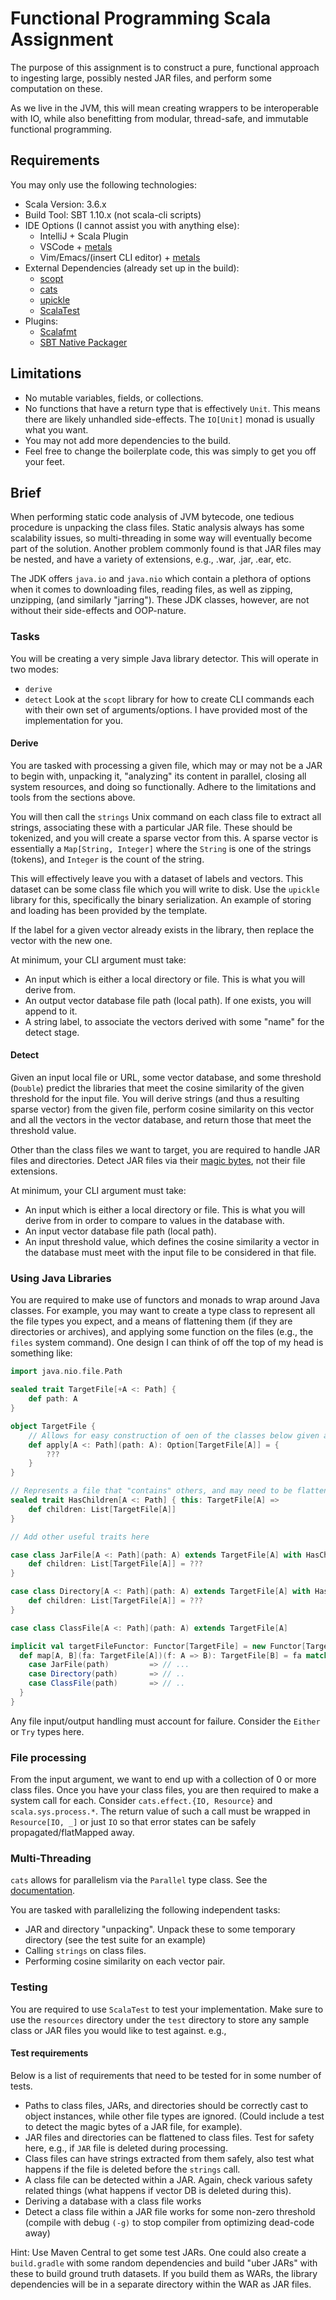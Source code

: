 # Functional Programming Scala Assignment

The purpose of this assignment is to construct a pure, functional approach to ingesting large, possibly nested JAR files, and perform some computation on these.

As we live in the JVM, this will mean creating wrappers to be interoperable with IO, while also benefitting from modular, thread-safe, and immutable functional programming.

## Requirements

You may only use the following technologies:

* Scala Version: 3.6.x
* Build Tool: SBT 1.10.x (not scala-cli scripts)
* IDE Options (I cannot assist you with anything else): 
  * IntelliJ + Scala Plugin 
  * VSCode + [metals](http://scalameta.org/metals/)
  * Vim/Emacs/(insert CLI editor) + [metals](http://scalameta.org/metals/)
* External Dependencies (already set up in the build): 
  * [scopt](https://github.com/scopt/scopt)
  * [cats](https://typelevel.org/cats/index.html)
  * [upickle](https://github.com/com-lihaoyi/upickle)
  * [ScalaTest](https://www.scalatest.org)
* Plugins:
  * [Scalafmt](https://scalameta.org/scalafmt/)
  * [SBT Native Packager](https://www.scala-sbt.org/sbt-native-packager/)

## Limitations

* No mutable variables, fields, or collections.
* No functions that have a return type that is effectively `Unit`. This means there are likely unhandled side-effects. The `IO[Unit]` monad is usually what you want.
* You may not add more dependencies to the build.
* Feel free to change the boilerplate code, this was simply to get you off your feet.

## Brief

When performing static code analysis of JVM bytecode, one tedious procedure is unpacking the class files. Static analysis always has some scalability issues, so multi-threading in some way will eventually become part of the solution. Another problem commonly found is that JAR files may be nested, and have a variety of extensions, e.g., .war, .jar, .ear, etc.

The JDK offers `java.io` and `java.nio` which contain a plethora of options when it comes to downloading files, reading files, as well as zipping, unzipping, (and similarly "jarring"). These JDK classes, however, are not without their side-effects and OOP-nature.

### Tasks

You will be creating a very simple Java library detector. This will operate in two modes:
* `derive`
* `detect`
Look at the `scopt` library for how to create CLI commands each with their own set of arguments/options. I have provided most of the implementation for you.

#### Derive

You are tasked with processing a given file, which may or may not be a JAR to begin with, unpacking it, "analyzing" its content in parallel, closing all system resources, and doing so functionally. Adhere to the limitations and tools from the sections above.

You will then call the `strings` Unix command on each class file to extract all strings, associating these with a particular JAR file. These should be tokenized, and you will create a sparse vector from this. A sparse vector is essentially a `Map[String, Integer]` where the `String` is one of the strings (tokens), and `Integer` is the count of the string.

This will effectively leave you with a dataset of labels and vectors. This dataset can be some class file which you will write to disk. Use the `upickle` library for this, specifically the binary serialization. An example of storing and loading has been provided by the template.

If the label for a given vector already exists in the library, then replace the vector with the new one.

At minimum, your CLI argument must take:
* An input which is either a local directory or file. This is what you will derive from.
* An output vector database file path (local path). If one exists, you will append to it.
* A string label, to associate the vectors derived with some "name" for the detect stage.

#### Detect

Given an input local file or URL, some vector database, and some threshold (`Double`) predict the libraries that meet the cosine similarity of the given threshold for the input file. You will derive strings (and thus a resulting sparse vector) from the given file, perform cosine similarity on this vector and all the vectors in the vector database, and return those that meet the threshold value.

Other than the class files we want to target, you are required to handle JAR files and directories. Detect JAR files via their [magic bytes](https://gist.github.com/iahu/396eaf109ed0969382abdbc9c3f0f029), not their file extensions.

At minimum, your CLI argument must take:
* An input which is either a local directory or file. This is what you will derive from in order to compare to values in the database with.
* An input vector database file path (local path).
* An input threshold value, which defines the cosine similarity a vector in the database must meet with the input file to be considered in that file.

### Using Java Libraries

You are required to make use of functors and monads to wrap around Java classes. For example, you may want to create a type class to represent all the file types you expect, and a means of flattening them (if they are directories or archives), and applying some function on the files (e.g., the `files` system command). One design I can think of off the top of my head is something like:

```scala
import java.nio.file.Path

sealed trait TargetFile[+A <: Path] {
    def path: A
}

object TargetFile {
    // Allows for easy construction of oen of the classes below given a path, might be useful
    def apply[A <: Path](path: A): Option[TargetFile[A]] = {
        ???
    }
}

// Represents a file that "contains" others, and may need to be flattened
sealed trait HasChildren[A <: Path] { this: TargetFile[A] =>
    def children: List[TargetFile[A]]
}

// Add other useful traits here

case class JarFile[A <: Path](path: A) extends TargetFile[A] with HasChildren {
    def children: List[TargetFile[A]] = ???
}

case class Directory[A <: Path](path: A) extends TargetFile[A] with HasChildren {
    def children: List[TargetFile[A]] = ???
}

case class ClassFile[A <: Path](path: A) extends TargetFile[A]

implicit val targetFileFunctor: Functor[TargetFile] = new Functor[TargetFile] {
  def map[A, B](fa: TargetFile[A])(f: A => B): TargetFile[B] = fa match {
    case JarFile(path)         => // ...
    case Directory(path)       => // ..
    case ClassFile(path)       => // ..
  }
}
```

Any file input/output handling must account for failure. Consider the `Either` or `Try` types here.

### File processing

From the input argument, we want to end up with a collection of 0 or more class files. Once you have your class files, you are then required
to make a system call for each. Consider `cats.effect.{IO, Resource}` and `scala.sys.process.*`. The return value of such a call must be 
wrapped in `Resource[IO, _]` or just `IO` so that error states can be safely propagated/flatMapped away.

### Multi-Threading

`cats` allows for parallelism via the `Parallel` type class. See the [documentation](https://typelevel.org/cats/typeclasses/parallel.html).

You are tasked with parallelizing the following independent tasks:
* JAR and directory "unpacking". Unpack these to some temporary directory (see the test suite for an example)
* Calling `strings` on class files.
* Performing cosine similarity on each vector pair.

### Testing

You are required to use `ScalaTest` to test your implementation. Make sure to use the `resources` directory under the `test` directory to store any sample class or JAR files you would like to test against. e.g., 

#### Test requirements

Below is a list of requirements that need to be tested for in some number of tests. 

* Paths to class files, JARs, and directories should be correctly cast to object instances, while other file types are ignored. (Could include a test to detect the magic bytes of a JAR file, for example).
* JAR files and directories can be flattened to class files. Test for safety here, e.g., if `JAR` file is deleted during processing.
* Class files can have strings extracted from them safely, also test what happens if the file is deleted before the `strings` call.
* A class file can be detected within a JAR. Again, check various safety related things (what happens if vector DB is deleted during this).
* Deriving a database with a class file works
* Detect a class file within a JAR file works for some non-zero threshold (compile with debug `(-g)` to stop compiler from optimizing dead-code away)

Hint: Use Maven Central to get some test JARs. One could also create a `build.gradle` with some random dependencies and build "uber JARs" with these
to build ground truth datasets. If you build them as WARs, the library dependencies will be in a separate directory within the WAR as JAR files.
